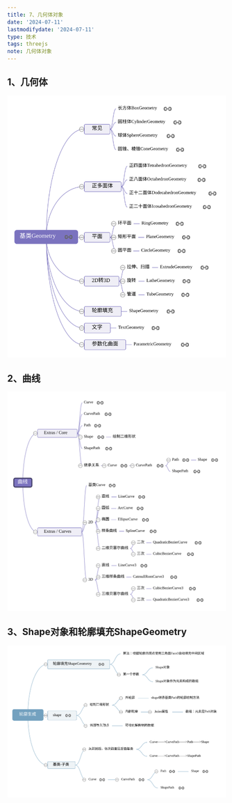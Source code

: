 ```yaml
---
title: 7、几何体对象
date: '2024-07-11'
lastmodifydate: '2024-07-11'
type: 技术
tags: threejs
note: 几何体对象
---
```

## 1、几何体

<img src='../../images/threejs/threejs40基类Geometry.svg'>

## 2、曲线

<img src='../../images/threejs/threejs40曲线.svg'>

## 3、Shape对象和轮廓填充ShapeGeometry

<img src='../../images/threejs/threejs46轮廓生成.svg'>

<Valine></Valine>